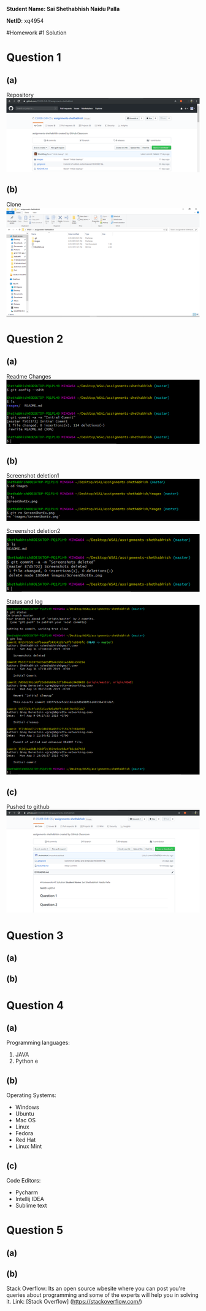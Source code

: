 **Student Name:  Sai Shethabhish Naidu Palla**

**NetID**: xq4954

#Homework #1 Solution

# Question 1
## (a)
Repository 
![Repo image](images/Capture.PNG)

## (b)
Clone 
![Clone image](images/Capture1.PNG)


# Question 2
## (a)
Readme Changes 
![Readme](images/Capture3.PNG)

## (b)
Screenshot deletion1 
![Screenshot deleted1](images/Capture4.PNG)

Screenshot deletion2 
![Screenshot deleted2](images/Capture5.PNG)

Status and log 
![Status and log](images/Capture6.PNG)

## (c)
Pushed to github ![Push](images/Capture7.PNG)

# Question 3
## (a)

## (b)


# Question 4

## (a)

Programming languages:
1. JAVA
2. Python
e
## (b)

Operating Systems:
* Windows
* Ubuntu
* Mac OS
* Linux
* Fedora
* Red Hat
* Linux Mint

## (c)

Code Editors:
* Pycharm
* Intellij IDEA
* Sublime text

# Question 5

## (a)


## (b)

Stack Overflow: Its an open source wbesite where you can post you're queries about programming and some of the experts will help you in solving it.
Link: [Stack Overflow]
(https://stackoverflow.com/)






